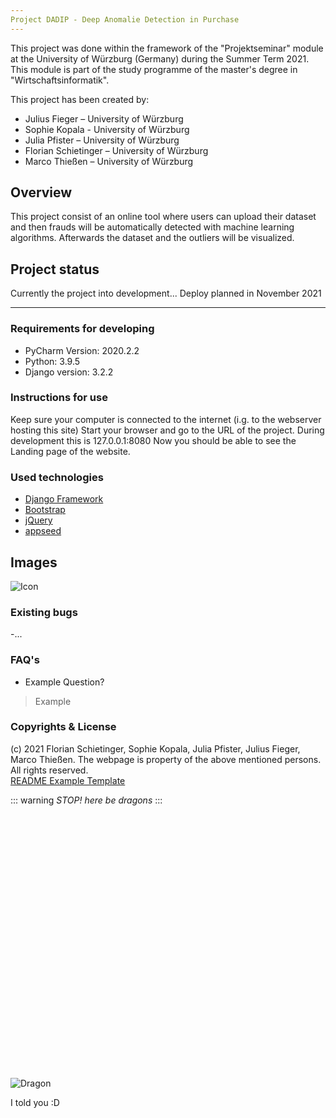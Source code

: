 ```yaml
---
Project DADIP - Deep Anomalie Detection in Purchase
---
```

This project was done within the framework of the "Projektseminar" module at the University of Würzburg (Germany) during the Summer Term 2021. This module is part of the study programme of the master's degree in "Wirtschaftsinformatik". 

 

This project has been created by: 

- Julius Fieger – University of Würzburg
- Sophie Kopala - University of Würzburg 
- Julia Pfister – University of Würzburg
- Florian Schietinger – University of Würzburg 
- Marco Thießen – University of Würzburg 

## Overview
This project consist of an online tool where users can upload their dataset and then frauds will be automatically detected with machine learning algorithms. Afterwards the dataset and the outliers will be visualized. 

 
## Project status
Currently the project into development...
Deploy planned in November 2021

---
### Requirements for developing
- PyCharm Version: 2020.2.2
- Python: 3.9.5
- Django version: 3.2.2

### Instructions for use
Keep sure your computer is connected to the internet (i.g. to the webserver hosting this site)
Start your browser and go to the URL of the project.
During development this is 127.0.0.1:8080
Now you should be able to see the Landing page of the website.


### Used technologies
- [Django Framework](https://www.djangoproject.com/)
- [Bootstrap](http://bootstrap.com)
- [jQuery](https://jquery.com)
- [appseed]()


## Images
![Icon](https://image.flaticon.com/icons/png/512/1671/1671214.png)

### Existing bugs
-...

### FAQ's

- Example Question?

> Example




### Copyrights & License
 (c) 2021 Florian Schietinger, Sophie Kopala, Julia Pfister, Julius Fieger, Marco Thießen.
 The webpage is property of the above mentioned persons.  
 All rights reserved.  
 [README Example Template](https://markdown-it.github.io/)  

::: warning
*STOP! here be dragons*
:::

<br>
<br>
<br>
<br>
<br>
<br>
<br>
<br>
<br>
<br>
<br>
<br>
<br>
<br>
<br>
<br>
<br>
<br>
<br>
<br>
<br>
<br>
<br>
<br>

![Dragon](https://i.pinimg.com/originals/02/6f/05/026f05edaf43c874f25160de96ede9ff.jpg)

I told you :D